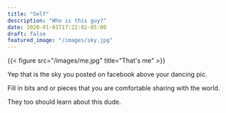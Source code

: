 ```yaml
---
title: "Self"
description: "Who is this guy?"
date: 2020-01-01T17:22:02-05:00
draft: false
featured_image: "/images/sky.jpg"
---
```

{{< figure src="/images/me.jpg" title="That's me" >}}

Yep that is the sky you posted on facebook above your dancing pic. 

Fill in bits and or pieces that you are comfortable sharing with the world. 

They too should learn about this dude.
